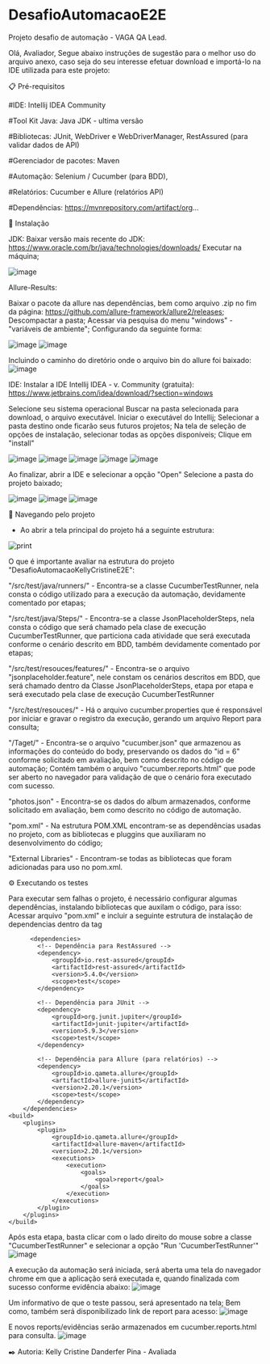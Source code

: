 # DesafioAutomacaoE2E
Projeto desafio de automação - VAGA QA Lead.


Olá, Avaliador, 
  Segue abaixo instruções de sugestão para o melhor uso do arquivo anexo, caso seja do seu interesse efetuar download e importá-lo na IDE utilizada para este projeto:



  📋 Pré-requisitos
  
  #IDE: Intellij IDEA Community
  
  #Tool Kit Java: Java JDK - ultima versão
  
  #Bibliotecas: JUnit, WebDriver e WebDriverManager, RestAssured (para validar dados de API)
  
  #Gerenciador de pacotes: Maven
  
  #Automação: Selenium / Cucumber (para BDD),
  
  #Relatórios: Cucumber e Allure (relatórios API)
  
  #Dependências: https://mvnrepository.com/artifact/org...
  

  
  
  🔧 Instalação
  
  JDK:
  Baixar versão mais recente do JDK: https://www.oracle.com/br/java/technologies/downloads/
  Executar na máquina;
  
  ![image](https://github.com/user-attachments/assets/0297a8d2-90b7-4340-a695-3cf4816b7c98)
  
  Allure-Results:

  Baixar o pacote da allure nas dependências, bem como arquivo .zip no fim da página: https://github.com/allure-framework/allure2/releases;
  Descompactar a pasta;
  Acessar via pesquisa do menu "windows" - "variáveis de ambiente";
  Configurando da seguinte forma:

  ![image](https://github.com/user-attachments/assets/4b060ffe-eb09-4ed5-99b3-e75da07f0f71)
  ![image](https://github.com/user-attachments/assets/f5b57c9e-7999-4703-b30a-af0f25645f12)

  Incluindo o caminho do diretório onde o arquivo bin do allure foi baixado:
  ![image](https://github.com/user-attachments/assets/ed5fa38f-3d2c-462b-b7d7-7a1313f22ea8)

  
  IDE: 
  Instalar a IDE Intellij IDEA - v. Community (gratuita): https://www.jetbrains.com/idea/download/?section=windows 
  
  Selecione seu sistema operacional
  Buscar na pasta selecionada para download, o arquivo executável.
  Iniciar o executável do Intellij;
  Selecionar a pasta destino onde ficarão seus futuros projetos;
  Na tela de seleção de opções de instalação, selecionar todas as opções disponíveis;
  Clique em "install"
  
  
  ![image](https://github.com/user-attachments/assets/9b66647c-ce4f-46fc-99cd-4c8c02b363f7)
  ![image](https://github.com/user-attachments/assets/c2a09ad4-8491-450c-8a2c-49b1eb4c35aa)
  ![image](https://github.com/user-attachments/assets/ec80482a-98b8-4e60-a2f3-8ff2f7ef0266)
  ![image](https://github.com/user-attachments/assets/305ff930-49d0-4fb2-96c6-c5454d8a27d6)
  ![image](https://github.com/user-attachments/assets/98b55a95-b494-4d36-a006-fa45fadb4da0)
  
  Ao finalizar, abrir a IDE e selecionar a opção "Open"
  Selecione a pasta do projeto baixado;
  
  ![image](https://github.com/user-attachments/assets/829e266d-7d4a-4a30-a750-5d2266e9d729)
  ![image](https://github.com/user-attachments/assets/4025cd28-bda2-4847-ba40-55d12cdbc8e0)
  ![image](https://github.com/user-attachments/assets/26e211d3-ccff-4ac7-a68b-442838a2a214)
  
  
  🚀 Navegando pelo projeto 
   - Ao abrir a tela principal do projeto há a seguinte estrutura:
  	
  ![print](https://github.com/user-attachments/assets/ab565b77-3122-478a-a530-aa8781e1c635)

  
   O que é importante avaliar na estrutura do projeto "DesafioAutomacaoKellyCristineE2E": 
	
"/src/test/java/runners/" - Encontra-se a classe CucumberTestRunner, nela consta o código utilizado para a execução da automação, devidamente comentado por etapas;
	
"/src/test/java/Steps/" - Encontra-se a classe JsonPlaceholderSteps, nela consta o código que será chamado pela clase de execução CucumberTestRunner, que particiona cada atividade que será executada conforme o cenário descrito em BDD, também devidamente comentado por etapas;
	
"/src/test/resouces/features/" - Encontra-se o arquivo "jsonplaceholder.feature", nele constam os cenários descritos em BDD, que será chamado dentro da Classe JsonPlaceholderSteps, etapa por etapa e será executado pela clase de execução CucumberTestRunner
	
"/src/test/resouces/" - Há o arquivo cucumber.properties que é responsável por iniciar e gravar o registro da execução, gerando um arquivo Report para consulta;
	
"/Taget/" - Encontra-se o arquivo "cucumber.json" que armazenou as informações do conteúdo do body, preservando os dados do "id = 6" conforme solicitado em avaliação, bem como descrito no código de automação; Contém também o arquivo "cucumber.reports.html" que pode ser aberto no navegador para validação de que o cenário fora executado com sucesso.

"photos.json" - Encontra-se os dados do album armazenados, conforme solicitado em avaliação, bem como descrito no código de automação.
	
"pom.xml" - Na estrutura POM.XML encontram-se as dependências usadas no projeto, com as bibliotecas e pluggins que auxiliaram no desenvolvimento do código;
	
"External Libraries" - Encontram-se todas as bibliotecas que foram adicionadas para uso no pom.xml.
  	
	
  ⚙️ Executando os testes
  
  Para executar sem falhas o projeto, é necessário configurar algumas dependências, instalando bibliotecas que auxilam o código, para isso:
  Acessar arquivo "pom.xml" e incluir a seguinte estrutura de instalação de dependencias dentro da tag <project> </project>
  
          <dependencies>
            <!-- Dependência para RestAssured -->
            <dependency>
                <groupId>io.rest-assured</groupId>
                <artifactId>rest-assured</artifactId>
                <version>5.4.0</version>
                <scope>test</scope>
            </dependency>

            <!-- Dependência para JUnit -->
            <dependency>
                <groupId>org.junit.jupiter</groupId>
                <artifactId>junit-jupiter</artifactId>
                <version>5.9.3</version>
                <scope>test</scope>
            </dependency>

            <!-- Dependência para Allure (para relatórios) -->
            <dependency>
                <groupId>io.qameta.allure</groupId>
                <artifactId>allure-junit5</artifactId>
                <version>2.20.1</version>
                <scope>test</scope>
            </dependency>
        </dependencies>
    <build>
        <plugins>
            <plugin>
                <groupId>io.qameta.allure</groupId>
                <artifactId>allure-maven</artifactId>
                <version>2.20.1</version>
                <executions>
                    <execution>
                        <goals>
                            <goal>report</goal>
                        </goals>
                    </execution>
                </executions>
            </plugin>
        </plugins>
    </build>
   
  
  Após esta etapa, basta clicar com o lado direito do mouse sobre a classe "CucumberTestRunner" e selecionar a opção "Run 'CucumberTestRunner'"
  ![image](https://github.com/user-attachments/assets/234e6626-7812-4be1-bbd7-4bc4aa9b17b9)
  
  A execução da automação será iniciada, será aberta uma tela do navegador chrome em que a aplicação será executada e, quando finalizada com sucesso conforme evidência abaixo:
  ![image](https://github.com/user-attachments/assets/619fd392-e73f-465e-907d-16db64442da4)

  Um informativo de que o teste passou, será apresentado na tela;
  Bem como, também será disponibilizado link de report para acesso:
  ![image](https://github.com/user-attachments/assets/e5e88a0b-6c2a-46dd-a0da-c503da9882cd)

  E novos reports/evidências serão armazenados em cucumber.reports.html para consulta.
  ![image](https://github.com/user-attachments/assets/9a553937-1ef8-4126-a611-8b89d6695990)

  
  

✒️ Autoria:
Kelly Cristine Danderfer Pina - Avaliada 

